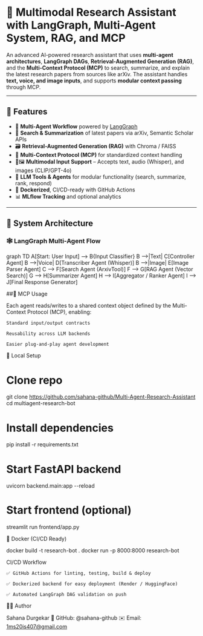 # 🤖 Multimodal Research Assistant with LangGraph, Multi-Agent System, RAG, and MCP

An advanced AI-powered research assistant that uses **multi-agent architectures**, **LangGraph DAGs**, **Retrieval-Augmented Generation (RAG)**, and the **Multi-Context Protocol (MCP)** to search, summarize, and explain the latest research papers from sources like arXiv. The assistant handles **text, voice, and image inputs**, and supports **modular context passing** through MCP.

---

## 🚀 Features

- 🧠 **Multi-Agent Workflow** powered by [LangGraph](https://www.langgraph.dev)
- 📄 **Search & Summarization** of latest papers via arXiv, Semantic Scholar APIs
- 🗃️ **Retrieval-Augmented Generation (RAG)** with Chroma / FAISS
- 🔌 **Multi-Context Protocol (MCP)** for standardized context handling
- 🎤🖼️ **Multimodal Input Support** – Accepts text, audio (Whisper), and images (CLIP/GPT-4o)
- 🧩 **LLM Tools & Agents** for modular functionality (search, summarize, rank, respond)
- 🐳 **Dockerized**, CI/CD-ready with GitHub Actions
- 📊 **MLflow Tracking** and optional analytics

---

## 🧠 System Architecture

### 🕸️ LangGraph Multi-Agent Flow


graph TD
    A[Start: User Input] --> B{Input Classifier}
    B -->|Text| C[Controller Agent]
    B -->|Voice| D[Transcriber Agent (Whisper)]
    B -->|Image| E[Image Parser Agent]
    C --> F[Search Agent (ArxivTool)]
    F --> G[RAG Agent (Vector Search)]
    G --> H[Summarizer Agent]
    H --> I[Aggregator / Ranker Agent]
    I --> J[Final Response Generator]

##🔌 MCP Usage

Each agent reads/writes to a shared context object defined by the Multi-Context Protocol (MCP), enabling:

    Standard input/output contracts

    Reusability across LLM backends

    Easier plug-and-play agent development

🔧 Local Setup
# Clone repo
git clone https://github.com/sahana-github/Multi-Agent-Research-Assistant
cd multiagent-research-bot

# Install dependencies
pip install -r requirements.txt

# Start FastAPI backend
uvicorn backend.main:app --reload

# Start frontend (optional)
streamlit run frontend/app.py

🐳 Docker (CI/CD Ready)

docker build -t research-bot .
docker run -p 8000:8000 research-bot

CI/CD Workflow

    ✅ GitHub Actions for linting, testing, build & deploy

    ✅ Dockerized backend for easy deployment (Render / HuggingFace)

    ✅ Automated LangGraph DAG validation on push

👩‍💻 Author

Sahana Durgekar
🔗 GitHub: @sahana-github
✉️ Email: 1ms20is407@gmail.com

